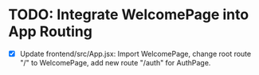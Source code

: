 # TODO: Integrate WelcomePage into App Routing

- [x] Update frontend/src/App.jsx: Import WelcomePage, change root route "/" to WelcomePage, add new route "/auth" for AuthPage.
